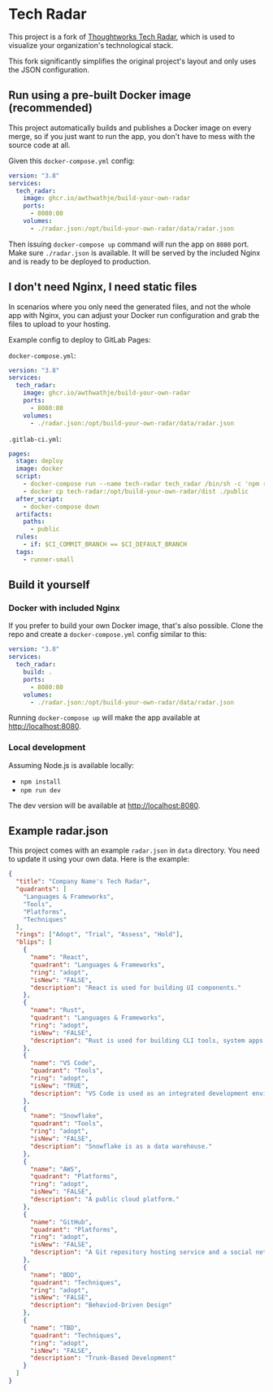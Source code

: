 # Tech Radar

This project is a fork of [Thoughtworks Tech Radar](https://github.com/thoughtworks/build-your-own-radar), which is used to visualize your organization's technological stack.

This fork significantly simplifies the original project's layout and only uses the JSON configuration.

## Run using a pre-built Docker image (recommended)

This project automatically builds and publishes a Docker image on every merge, so if you just want to run the app, you don't have to mess with the source code at all.

Given this `docker-compose.yml` config:

```yaml
version: "3.8"
services:
  tech_radar:
    image: ghcr.io/awthwathje/build-your-own-radar
    ports:
      - 8080:80
    volumes:
      - ./radar.json:/opt/build-your-own-radar/data/radar.json
```

Then issuing `docker-compose up` command will run the app on `8080` port. Make sure `./radar.json` is available. It will be served by the included Nginx and is ready to be deployed to production.

## I don't need Nginx, I need static files

In scenarios where you only need the generated files, and not the whole app with Nginx, you can adjust your Docker run configuration and grab the files to upload to your hosting.

Example config to deploy to GitLab Pages:

`docker-compose.yml`:

```yaml
version: "3.8"
services:
  tech_radar:
    image: ghcr.io/awthwathje/build-your-own-radar
    ports:
      - 8080:80
    volumes:
      - ./radar.json:/opt/build-your-own-radar/data/radar.json
```

`.gitlab-ci.yml`:

```yaml
pages:
  stage: deploy
  image: docker
  script:
    - docker-compose run --name tech-radar tech_radar /bin/sh -c 'npm run build:prod'
    - docker cp tech-radar:/opt/build-your-own-radar/dist ./public
  after_script:
    - docker-compose down
  artifacts:
    paths:
      - public
  rules:
    - if: $CI_COMMIT_BRANCH == $CI_DEFAULT_BRANCH
  tags:
    - runner-small
```

## Build it yourself

### Docker with included Nginx

If you prefer to build your own Docker image, that's also possible. Clone the repo and create a `docker-compose.yml` config similar to this:

```yaml
version: "3.8"
services:
  tech_radar:
    build: .
    ports:
      - 8080:80
    volumes:
      - ./radar.json:/opt/build-your-own-radar/data/radar.json
```

Running `docker-compose up` will make the app available at <http://localhost:8080>.

### Local development

Assuming Node.js is available locally:

- `npm install`
- `npm run dev`

The dev version will be available at <http://localhost:8080>.

## Example radar.json

This project comes with an example `radar.json` in `data` directory. You need to update it using your own data. Here is the example:

```json
{
  "title": "Company Name's Tech Radar",
  "quadrants": [
    "Languages & Frameworks",
    "Tools",
    "Platforms",
    "Techniques"
  ],
  "rings": ["Adopt", "Trial", "Assess", "Hold"],
  "blips": [
    {
      "name": "React",
      "quadrant": "Languages & Frameworks",
      "ring": "adopt",
      "isNew": "FALSE",
      "description": "React is used for building UI components."
    },
    {
      "name": "Rust",
      "quadrant": "Languages & Frameworks",
      "ring": "adopt",
      "isNew": "FALSE",
      "description": "Rust is used for building CLI tools, system apps and backend services."
    },
    {
      "name": "VS Code",
      "quadrant": "Tools",
      "ring": "adopt",
      "isNew": "TRUE",
      "description": "VS Code is used as an integrated development environment."
    },
    {
      "name": "Snowflake",
      "quadrant": "Tools",
      "ring": "adopt",
      "isNew": "FALSE",
      "description": "Snowflake is as a data warehouse."
    },
    {
      "name": "AWS",
      "quadrant": "Platforms",
      "ring": "adopt",
      "isNew": "FALSE",
      "description": "A public cloud platform."
    },
    {
      "name": "GitHub",
      "quadrant": "Platforms",
      "ring": "adopt",
      "isNew": "FALSE",
      "description": "A Git repository hosting service and a social network for developers."
    },
    {
      "name": "BDD",
      "quadrant": "Techniques",
      "ring": "adopt",
      "isNew": "FALSE",
      "description": "Behaviod-Driven Design"
    },
    {
      "name": "TBD",
      "quadrant": "Techniques",
      "ring": "adopt",
      "isNew": "FALSE",
      "description": "Trunk-Based Development"
    }
  ]
}
```
